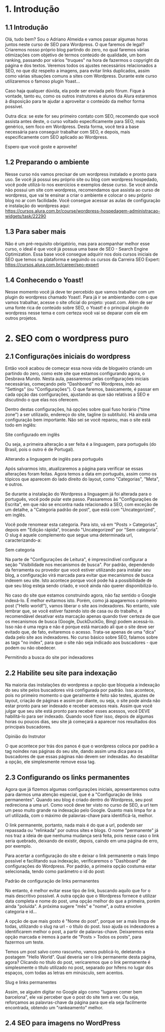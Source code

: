 # 1. Introdução

## 1.1 Introdução

Olá, tudo bem? Sou o Adriano Almeida e vamos passar algumas horas juntos neste curso de SEO para Wordpress. O que faremos de legal?
Criaremos nosso próprio blog partindo do zero, no qual faremos várias otimizações com objetivo de termos conteúdo de qualidade, um bom ranking, passando por vários "truques" na hora de fazermos o copyright da página e dos textos. Veremos todos os ajustes necessários relacionados a SEO, no que diz respeito a imagens, para evitar links duplicados, assim como várias situações comuns a sites com Wordpress. Durante este curso utilizaremos o famoso plugin Yoast...

Caso haja qualquer dúvida, ela pode ser enviada pelo fórum. Fique à vontade, tanto eu, como os outros instrutores e alunos da Alura estaremos à disposição para te ajudar a aproveitar o conteúdo da melhor forma possível.

Outra dica: se este for seu primeiro contato com SEO, recomendo que você assista antes deste, o curso voltado especificamente para SEO, mais genérico, sem foco em Wordpress. Desta forma, você terá a base necessária para conseguir trabalhar com SEO, e depois, mais especificamente com SEO aplicado ao Wordpress.

Espero que você goste e aproveite!

## 1.2 Preparando o ambiente

Nesse curso nós vamos precisar de um wordpress instalado e pronto para uso. Se você já possui seu próprio site ou blog com wordpress hospedado, você pode utilizá-lo nos exercícios e exemplos desse curso.
Se você ainda não possui um site com wordpress, recomendamos que assista ao curso de wordpress, que vai te ensinar a criar o ambiente e colocar o seu próprio blog no ar com facilidade. Você consegue acessar as aulas de configuração e instalação do wordpress aqui: https://cursos.alura.com.br/course/wordpress-hospedagem-administracao-widgets/task/22290

## 1.3 Para saber mais

Não é um pré-requisito obrigatório, mas para acompanhar melhor esse curso, o ideal é que você já possua uma base de SEO - Search Engine Optimization. Essa base você consegue adquirir nos dois cursos iniciais de SEO que temos na plataforma e seguindo os cursos da Carreira SEO Expert: https://cursos.alura.com.br/career/seo-expert

## 1.4 Conhecendo o Yoast!

Nesse momento você já deve ter percebido que vamos trabalhar com um plugin do wordpress chamado Yoast!. Para já ir se ambientando com o que vamos trabalhar, acesse o site oficial do projeto: yoast.com. Além de ser uma fonte rica de conteúdo sobre SEO, o Yoast! é o principal plugin do wordpress nesse tema e com certeza você vai se deparar com ele em outros projetos.

# 2. SEO com o wordpress puro

## 2.1 Configurações iniciais do wordpress

Então você acabou de começar essa nova vida de blogueiro criando um partindo do zero, como este site que estamos configurando agora, o Desbrava Mundo.
Nesta aula, passaremos pelas configurações iniciais necessárias, começando pelo "Dashboard" no Wordpress, indo ao "Settings" (ou "Configurações"). O que faremos, basicamente, é passar em cada opção das configurações, ajustando as que são relativas a SEO e discutindo o que elas nos oferecem.

Dentro destas configurações, há opções sobre qual fuso horário ("time zone") a ser utilizado, endereço do site, tagline (o subtítulo). Há ainda uma configuração bem importante. Não sei se você reparou, mas o site está todo em inglês:

Site configurado em inglês

Ou seja, a primeira alteração a ser feita é a linguagem, para português (do Brasil, pois o outro é de Portugal).

Alterando a linguagem de inglês para português

Após salvarmos isto, atualizaremos a página para verificar se essas alterações foram feitas. Agora temos a data em português, assim como os tópicos que aparecem do lado direito do layout, como "Categorias", "Meta", e outros.

Se durante a instalação do Wordpress a linguagem já foi alterada para o português, você pode pular este passo. Passaremos às "Configurações de Escrita", em que não se encontra nada relacionado a SEO, com exceção de um detalhe, a "Categoria padrão de post", que está com "Uncategorized", em inglês.

Você pode renomear esta categoria. Para isto, vá em "Posts > Categorias", depois em "Edição rápida", trocando "Uncategorized" por "Sem categoria". O slug é aquele complemento que segue uma determinada url, caracterizando-a:

Sem categoria

Na parte de "Configurações de Leitura", é imprescindível configurar a seção "Visibilidade nos mecanismos de busca". Por padrão, dependendo da ferramenta ou provedor que você estiver utilizando para instalar seu blog, a configuração virá marcada para evitar que mecanismos de busca indexem seu site. Isto acontece porque você pode há a possibilidade de que seu blog esteja sendo criado, e você ainda não querer disponibilizá-lo.

No caso do site que estamos construindo agora, não faz sentido o Google indexá-lo. É melhor evitarmos isto. Porém, como já apagaremos o primeiro post ("Hello world!"), vamos liberar o site aos indexadores. No entanto, vale lembrar que, se você estiver fazendo isto de casa ou do trabalho, é recomendável desativar esta marcação apenas quando tiver certeza de que os mecanismos de busca (Google, DuckDuckGo, Bing) podem acessá-lo. Isso não é uma regra e não é porque está marcado ali que o site deve ser evitado que, de fato, evitaremos o acesso. Trata-se apenas de uma "dica" dada pelo site aos indexadores. No curso básico sobre SEO, falamos sobre as tags "no index", para que o site não seja indicado aos buscadores - que podem ou não obedecer.

Permitindo a busca do site por indexadores

## 2.2 Habilite seu site para indexação

Na maioria das instalações do wordpress a opção que bloqueia a indexação do seu site pelos buscadores virá configurada por padrão. Isso acontece, pois no primeiro momento o que geralmente é feito são testes, ajustes de layout, criação de páginas e assim por diante, ou seja, o site pode ainda não estar pronto para ser indexado e receber acessos reais.
Assim que você julgar que seu site está pronto para receber esses acessos, você DEVE habilitá-lo para ser indexado. Quando você fizer isso, depois de algumas horas ou poucos dias, seu site já começará a aparecer nos resultados dos principais buscadores.

Opinião do Instrutor

O que acontece por trás dos panos é que o wordpress coloca por padrão a tag noindex nas páginas do seu site, dando assim uma dica para os buscadores de que essas páginas não devem ser indexadas. Ao desabilitar a opção, ele simplesmente remove essa tag.

## 2.3 Configurando os links permanentes

Agora que já fizemos algumas configurações iniciais, apresentaremos outra para darmos uma atenção especial, que é a "Configuração de links permanentes".
Quando seu blog é criado dentro do Wordpress, seu post redireciona a uma url. Como você deve ter visto no curso de SEO, a url tem um peso muito grande na indexação pelo Google. Quanto mais limpa for a url utilizada, com o máximo de palavras-chave para identificá-la, melhor.

O link permanente, portanto, nada mais é do que a url, podendo ser repassada ou "relinkada" por outros sites e blogs. O nome "permanente" já nos traz a ideia de que nenhuma mudança será feita, pois nesse caso o link seria quebrado, deixando de existir, depois, caindo em uma página de erro, por exemplo.

Para acertar a configuração do site e deixar o link permanente o mais limpo possível e facilitando sua indexação, verificaremos o "Dashboard" de configurações do Wordpress. Por padrão, a primeira opção costuma estar selecionada, tendo como parâmetro o id do post:

Padrão de configuração de links permanentes

No entanto, é melhor evitar esse tipo de link, buscando aquilo que for o mais descritivo possível. A outra opção que o Wordpress fornece é utilizar data completa e nome do post, uma opção melhor do que a primeira, porém ainda "poluída". A próxima sugere "mês" e "nome", a outra envolve categoria e id...

A opção de que mais gosto é "Nome do post", porque ser a mais limpa de todas, utilizando o slug na url - o título do post. Isso ajuda os indexadores a identificarem melhor o post, a partir de palavras-chave. Deixaremos esta opção marcada e iremos à parte de "Posts > Todos os posts", para fazermos um teste.

Temos um post salvo como rascunho, vamos publicá-lo, deletando a postagem "Hello World". Qual deveria ser o link permanente desta página, agora? Clicando no título do post, vericaremos que o link permanente é simplesmente o título utilizado no post, separado por hífens no lugar dos espaços, com todas as letras em minúsculo, sem acentos.

Slug e links permanentes

Assim, se alguém digitar no Google algo como "lugares comer bem barcelona", ele vai perceber que o post do site tem a ver. Ou seja, reforçamos as palavras-chave da página para que ela seja facilmente encontrada, obtendo um "rankeamento" melhor.

## 2.4 SEO para imagens no WordPress



